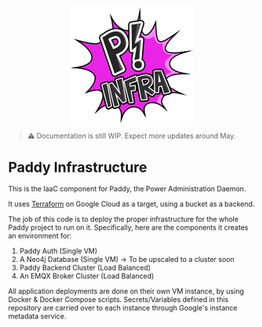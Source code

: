 <p align="center">
    <img src="img/paddy_infra.png" alt="logo" width="250"/>
</p>

> ⚠️ Documentation is still WIP. Expect more updates around May.

# Paddy Infrastructure

This is the IaaC component for Paddy, the Power Administration Daemon.

It uses [Terraform](https://www.terraform.io/) on Google Cloud as a target, using a bucket as a backend.

The job of this code is to deploy the proper infrastructure for the whole Paddy project to run on it. Specifically, here are the components it creates an environment for:

1. Paddy Auth (Single VM)
2. A Neo4j Database (Single VM) -> To be upscaled to a cluster soon
3. Paddy Backend Cluster (Load Balanced)
4. An EMQX Broker Cluster (Load Balanced)

All application deployments are done on their own VM instance, by using Docker & Docker Compose scripts. Secrets/Variables defined in this repository are carried over to each instance through Google's instance metadata service.